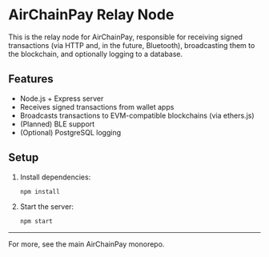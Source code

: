 # AirChainPay Relay Node

This is the relay node for AirChainPay, responsible for receiving signed transactions (via HTTP and, in the future, Bluetooth), broadcasting them to the blockchain, and optionally logging to a database.

## Features
- Node.js + Express server
- Receives signed transactions from wallet apps
- Broadcasts transactions to EVM-compatible blockchains (via ethers.js)
- (Planned) BLE support
- (Optional) PostgreSQL logging

## Setup
1. Install dependencies:
   ```bash
   npm install
   ```
2. Start the server:
   ```bash
   npm start
   ```

---

For more, see the main AirChainPay monorepo. 